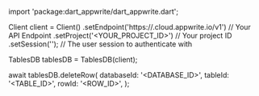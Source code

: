 import 'package:dart_appwrite/dart_appwrite.dart';

Client client = Client()
    .setEndpoint('https://<REGION>.cloud.appwrite.io/v1') // Your API Endpoint
    .setProject('<YOUR_PROJECT_ID>') // Your project ID
    .setSession(''); // The user session to authenticate with

TablesDB tablesDB = TablesDB(client);

await tablesDB.deleteRow(
    databaseId: '<DATABASE_ID>',
    tableId: '<TABLE_ID>',
    rowId: '<ROW_ID>',
);
